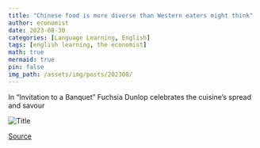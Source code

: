 ```yaml
---
title: "Chinese food is more diverse than Western eaters might think"
author: economist
date: 2023-08-30
categories: [Language Learning, English]
tags: [english learning, the economist]
math: true
mermaid: true
pin: false
img_path: /assets/img/posts/202308/
---
```


In “Invitation to a Banquet” Fuchsia Dunlop celebrates the cuisine’s spread and savour

![Title](20230902_ASD001.webp)



[Source](https://www.economist.com/culture/2023/08/30/chinese-food-is-more-diverse-than-western-eaters-might-think)